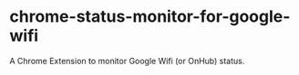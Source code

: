 # chrome-status-monitor-for-google-wifi
A Chrome Extension to monitor Google Wifi (or OnHub) status.

